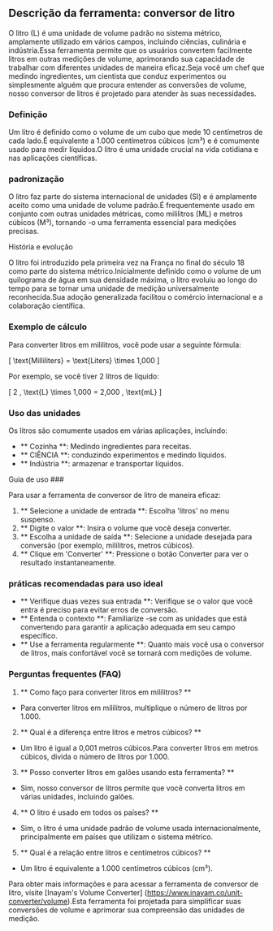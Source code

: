 ## Descrição da ferramenta: conversor de litro

O litro (L) é uma unidade de volume padrão no sistema métrico, amplamente utilizado em vários campos, incluindo ciências, culinária e indústria.Essa ferramenta permite que os usuários convertem facilmente litros em outras medições de volume, aprimorando sua capacidade de trabalhar com diferentes unidades de maneira eficaz.Seja você um chef que medindo ingredientes, um cientista que conduz experimentos ou simplesmente alguém que procura entender as conversões de volume, nosso conversor de litros é projetado para atender às suas necessidades.

### Definição

Um litro é definido como o volume de um cubo que mede 10 centímetros de cada lado.É equivalente a 1.000 centímetros cúbicos (cm³) e é comumente usado para medir líquidos.O litro é uma unidade crucial na vida cotidiana e nas aplicações científicas.

### padronização

O litro faz parte do sistema internacional de unidades (SI) e é amplamente aceito como uma unidade de volume padrão.É frequentemente usado em conjunto com outras unidades métricas, como mililitros (ML) e metros cúbicos (M³), tornando -o uma ferramenta essencial para medições precisas.

História e evolução

O litro foi introduzido pela primeira vez na França no final do século 18 como parte do sistema métrico.Inicialmente definido como o volume de um quilograma de água em sua densidade máxima, o litro evoluiu ao longo do tempo para se tornar uma unidade de medição universalmente reconhecida.Sua adoção generalizada facilitou o comércio internacional e a colaboração científica.

### Exemplo de cálculo

Para converter litros em mililitros, você pode usar a seguinte fórmula:

\[ \text{Milliliters} = \text{Liters} \times 1,000 \]

Por exemplo, se você tiver 2 litros de líquido:

\[ 2 \, \text{L} \times 1,000 = 2,000 \, \text{mL} \]

### Uso das unidades

Os litros são comumente usados ​​em várias aplicações, incluindo:

- ** Cozinha **: Medindo ingredientes para receitas.
- ** CIÊNCIA **: conduzindo experimentos e medindo líquidos.
- ** Indústria **: armazenar e transportar líquidos.

Guia de uso ###

Para usar a ferramenta de conversor de litro de maneira eficaz:

1. ** Selecione a unidade de entrada **: Escolha 'litros' no menu suspenso.
2. ** Digite o valor **: Insira o volume que você deseja converter.
3. ** Escolha a unidade de saída **: Selecione a unidade desejada para conversão (por exemplo, mililitros, metros cúbicos).
4. ** Clique em 'Converter' **: Pressione o botão Converter para ver o resultado instantaneamente.

### práticas recomendadas para uso ideal

- ** Verifique duas vezes sua entrada **: Verifique se o valor que você entra é preciso para evitar erros de conversão.
- ** Entenda o contexto **: Familiarize -se com as unidades que está convertendo para garantir a aplicação adequada em seu campo específico.
- ** Use a ferramenta regularmente **: Quanto mais você usa o conversor de litros, mais confortável você se tornará com medições de volume.

### Perguntas frequentes (FAQ)

1. ** Como faço para converter litros em mililitros? **
- Para converter litros em mililitros, multiplique o número de litros por 1.000.

2. ** Qual é a diferença entre litros e metros cúbicos? **
- Um litro é igual a 0,001 metros cúbicos.Para converter litros em metros cúbicos, divida o número de litros por 1.000.

3. ** Posso converter litros em galões usando esta ferramenta? **
- Sim, nosso conversor de litros permite que você converta litros em várias unidades, incluindo galões.

4. ** O litro é usado em todos os países? **
- Sim, o litro é uma unidade padrão de volume usada internacionalmente, principalmente em países que utilizam o sistema métrico.

5. ** Qual é a relação entre litros e centímetros cúbicos? **
- Um litro é equivalente a 1.000 centímetros cúbicos (cm³).

Para obter mais informações e para acessar a ferramenta de conversor de litro, visite [Inayam's Volume Converter] (https://www.inayam.co/unit-converter/volume).Esta ferramenta foi projetada para simplificar suas conversões de volume e aprimorar sua compreensão das unidades de medição.